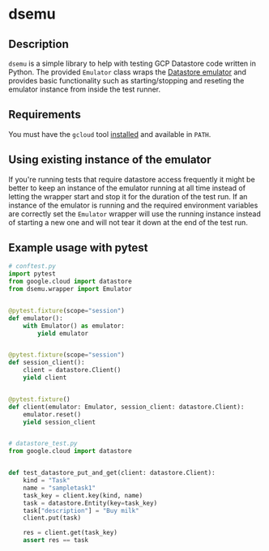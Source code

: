 # dsemu

## Description

`dsemu` is a simple library to help with testing GCP Datastore code written in
Python. The provided `Emulator` class wraps the [Datastore
emulator](https://cloud.google.com/datastore/docs/tools/datastore-emulator) and
provides basic functionality such as starting/stopping and reseting the
emulator instance from inside the test runner.

## Requirements

You must have the `gcloud` tool
[installed](https://cloud.google.com/datastore/docs/tools/datastore-emulator)
and available in `PATH`.

## Using existing instance of the emulator

If you're running tests that require datastore access frequently it might be
better to keep an instance of the emulator running at all time instead of
letting the wrapper start and stop it for the duration of the test run. If an
instance of the emulator is running and the required environment variables are
correctly set the `Emulator` wrapper will use the running instance instead of
starting a new one and will not tear it down at the end of the test run.

## Example usage with pytest

```python
# conftest.py
import pytest
from google.cloud import datastore
from dsemu.wrapper import Emulator


@pytest.fixture(scope="session")
def emulator():
    with Emulator() as emulator:
        yield emulator


@pytest.fixture(scope="session")
def session_client():
    client = datastore.Client()
    yield client


@pytest.fixture()
def client(emulator: Emulator, session_client: datastore.Client):
    emulator.reset()
    yield session_client


# datastore_test.py
from google.cloud import datastore


def test_datastore_put_and_get(client: datastore.Client):
    kind = "Task"
    name = "sampletask1"
    task_key = client.key(kind, name)
    task = datastore.Entity(key=task_key)
    task["description"] = "Buy milk"
    client.put(task)

    res = client.get(task_key)
    assert res == task
```

